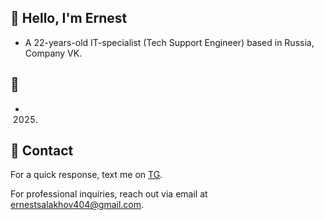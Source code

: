 ## 🥷 Hello, I'm Ernest 

- A 22-years-old IT-specialist (Tech Support Engineer) based in Russia, Company VK.

## 🥷

- 2025.

## 🥷 Contact

 For a quick response, text me on [TG](https://t.me/slkhvernest/). 
 
 For professional inquiries, reach out via email at [ernestsalakhov404@gmail.com](mailto:ernestsalakhov404@gmail.com). 

